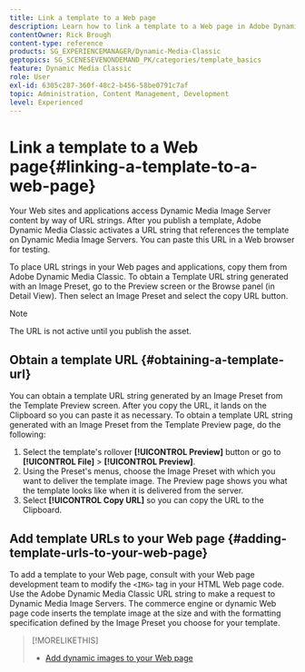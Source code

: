 ```yaml
---
title: Link a template to a Web page
description: Learn how to link a template to a Web page in Adobe Dynamic Media Classic.
contentOwner: Rick Brough
content-type: reference
products: SG_EXPERIENCEMANAGER/Dynamic-Media-Classic
geptopics: SG_SCENESEVENONDEMAND_PK/categories/template_basics
feature: Dynamic Media Classic
role: User
exl-id: 6305c287-360f-48c2-b456-58be0791c7af
topic: Administration, Content Management, Development
level: Experienced
---
```

# Link a template to a Web page{#linking-a-template-to-a-web-page}

Your Web sites and applications access Dynamic Media Image Server content by way of URL strings. After you publish a template, Adobe Dynamic Media Classic activates a URL string that references the template on Dynamic Media Image Servers. You can paste this URL in a Web browser for testing.

To place URL strings in your Web pages and applications, copy them from Adobe Dynamic Media Classic. To obtain a Template URL string generated with an Image Preset, go to the Preview screen or the Browse panel (in Detail View). Then select an Image Preset and select the copy URL button.

>[!NOTE]
>
>The URL is not active until you publish the asset.

## Obtain a template URL {#obtaining-a-template-url}

You can obtain a template URL string generated by an Image Preset from the Template Preview screen. After you copy the URL, it lands on the Clipboard so you can paste it as necessary. To obtain a template URL string generated with an Image Preset from the Template Preview page, do the following:

1. Select the template's rollover **[!UICONTROL Preview]** button or go to **[!UICONTROL File]** > **[!UICONTROL Preview]**.
1. Using the Preset's menus, choose the Image Preset with which you want to deliver the template image. The Preview page shows you what the template looks like when it is delivered from the server.
1. Select **[!UICONTROL Copy URL]** so you can copy the URL to the Clipboard.

## Add template URLs to your Web page {#adding-template-urls-to-your-web-page}

To add a template to your Web page, consult with your Web page development team to modify the `<IMG>` tag in your HTML Web page code. Use the Adobe Dynamic Media Classic URL string to make a request to Dynamic Media Image Servers. The commerce engine or dynamic Web page code inserts the template image at the size and with the formatting specification defined by the Image Preset you choose for your template.

>[!MORELIKETHIS]
>
>* [Add dynamic images to your Web page](linking-urls-web-application.md#adding_dynamic_images_to_your_web_page)
